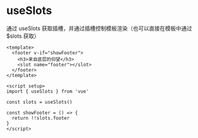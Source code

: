 # useSlots [​](#useSlots)

通过 useSlots 获取插槽，并通过插槽控制模板渲染（也可以直接在模板中通过$slots 获取）

```vue
<template>
  <footer v-if="showFooter">
    <h3>来自底层的仰望</h3>
    <slot name="footer"></slot>
  </footer>
</template>

<script setup>
import { useSlots } from 'vue'

const slots = useSlots()

const showFooter = () => {
  return !!slots.footer
}
</script>
```
